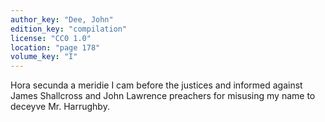 ```yaml
---
author_key: "Dee, John"
edition_key: "compilation"
license: "CC0 1.0"
location: "page 178"
volume_key: "I"
---
```

Hora secunda a meridie I cam before the justices and informed against James
Shallcross and John Lawrence preachers for misusing my name to deceyve Mr.
Harrughby.
